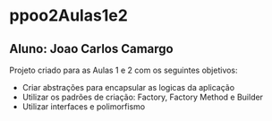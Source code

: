 # ppoo2Aulas1e2

## Aluno: Joao Carlos Camargo

Projeto criado para as Aulas 1 e 2 com os seguintes objetivos:
- Criar abstrações para encapsular as logicas da aplicação
- Utilizar os padrões de criação: Factory, Factory Method e Builder
- Utilizar interfaces e polimorfismo